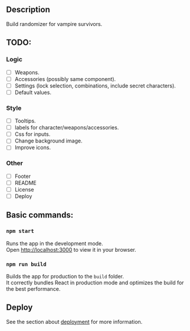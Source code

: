 
## Description

Build randomizer for vampire survivors.

## TODO:
### Logic
- [ ] Weapons.
- [ ] Accessories (possibly same component).
- [ ] Settings (lock selection, combinations, include secret characters).
- [ ] Default values.
### Style
- [ ] Tooltips.
- [ ] labels for character/weapons/accessories.
- [ ] Css for inputs.
- [ ] Change background image.
- [ ] Improve icons.
### Other
- [ ] Footer
- [ ] README
- [ ] License
- [ ] Deploy

## Basic commands:

### `npm start`

Runs the app in the development mode.\
Open [http://localhost:3000](http://localhost:3000) to view it in your browser.

### `npm run build`

Builds the app for production to the `build` folder.\
It correctly bundles React in production mode and optimizes the build for the best performance.

## Deploy
See the section about [deployment](https://facebook.github.io/create-react-app/docs/deployment) for more information.